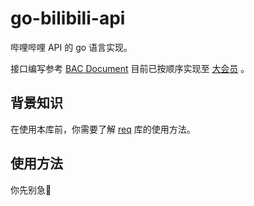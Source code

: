 # go-bilibili-api

哔哩哔哩 API 的 go 语言实现。

接口编写参考 [BAC Document](https://socialsisteryi.github.io/bilibili-API-collect) 目前已按顺序实现至 [大会员](https://socialsisteryi.github.io/bilibili-API-collect/docs/vip) 。

## 背景知识

在使用本库前，你需要了解 [req](https://github.com/Drelf2018/req) 库的使用方法。

## 使用方法

你先别急🤭